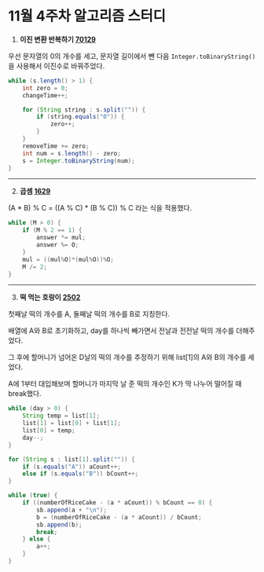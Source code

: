 # 11월 4주차 알고리즘 스터디

1. **이진 변환 반복하기 [70129](https://programmers.co.kr/learn/courses/30/lessons/70129)**

우선 문자열의 0의 개수를 세고, 문자열 길이에서 뺀 다음 `Integer.toBinaryString()` 을 사용해서 이진수로 바꿔주었다.

```java
while (s.length() > 1) {
    int zero = 0;
    changeTime++;

    for (String string : s.split("")) {
        if (string.equals("0")) {
            zero++;
        }
    }
    removeTime += zero;
    int num = s.length() - zero;
    s = Integer.toBinaryString(num);
}
```

---

2. **곱셈 [1629](https://www.acmicpc.net/problem/1629)**

(A * B) % C = ((A % C) * (B % C)) % C 라는 식을 적용했다.

```java
while (M > 0) {
    if (M % 2 == 1) {
        answer *= mul;
        answer %= O;
    }
    mul = ((mul%O)*(mul%O))%O;
    M /= 2;
}
```

----

3. **떡 먹는 호랑이 [2502](https://www.acmicpc.net/problem/2502)**

첫째날 떡의 개수를 A, 둘째날 떡의 개수를 B로 지칭한다.

배열에 A와 B로 초기화하고, day를 하나씩 빼가면서 전날과 전전날 떡의 개수를 더해주었다.

그 후에 할머니가 넘어온 D날의 떡의 개수를 추정하기 위해 list[1]의 A와 B의 개수를 세었다.

A에 1부터 대입해보며 할머니가 마지막 날 준 떡의 개수인 K가 딱 나누어 떨어질 때 break했다.

```java
while (day > 0) {
    String temp = list[1];
    list[1] = list[0] + list[1];
    list[0] = temp;
    day--;
}

for (String s : list[1].split("")) {
    if (s.equals("A")) aCount++;
    else if (s.equals("B")) bCount++;
}

while (true) {
    if ((numberOfRiceCake - (a * aCount)) % bCount == 0) {
        sb.append(a + "\n");
        b = (numberOfRiceCake - (a * aCount)) / bCount;
        sb.append(b);
        break;
    } else {
        a++;
    }
}
```

